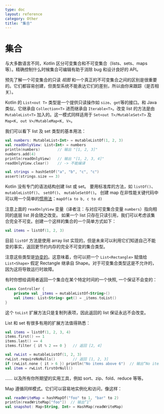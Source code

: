 ```yaml
---
type: doc
layout: reference
category: Other
title: "集合"
---
```


# 集合

与大多数语言不同，Kotlin 区分可变集合和不可变集合（lists、sets、maps 等）。精确控制什么时候集合可编辑有助于消除 bug 和设计良好的 API。

预先了解一个可变集合的只读 _视图_ 和一个真正的不可变集合之间的区别是很重要的。它们都容易创建，但类型系统不能表达它们的差别，所以由你来跟踪（是否相关）。

Kotlin 的 `List<out T>` 类型是一个提供只读操作如 `size`、`get`等的接口。和 Java 类似，它继承自 `Collection<T>` 进而继承自 `Iterable<T>`。改变 list 的方法是由 `MutableList<T>` 加入的。这一模式同样适用于 `Set<out T>/MutableSet<T>` 及 `Map<K, out V>/MutableMap<K, V>`。

我们可以看下 list 及 set 类型的基本用法：

``` kotlin
val numbers: MutableList<Int> = mutableListOf(1, 2, 3)
val readOnlyView: List<Int> = numbers
println(numbers)        // 输出 "[1, 2, 3]"
numbers.add(4)
println(readOnlyView)   // 输出 "[1, 2, 3, 4]"
readOnlyView.clear()    // -> 不能编译

val strings = hashSetOf("a", "b", "c", "c")
assert(strings.size == 3)
```

Kotlin 没有专门的语法结构创建 list 或 set。 要用标准库的方法，如
`listOf()`、 `mutableListOf()`、 `setOf()`、 `mutableSetOf()`。
创建 map 在非性能关键代码中可以用一个简单的[惯用法](idioms.html#read-only-map)：`mapOf(a to b, c to d)`

注意上面的 `readOnlyView` 变量（译者注：与对应可变集合变量 `numbers`）指向相同的底层 list 并会随之改变。 如果一个 list 只存在只读引用，我们可以考虑该集合完全不可变。创建一个这样的集合的一个简单方式如下：

``` kotlin
val items = listOf(1, 2, 3)
```

目前 `listOf` 方法是使用 array list 实现的，但是未来可以利用它们知道自己不能变的事实，返回更节约内存的完全不可变的集合类型。

注意这些类型是[协变的](generics.html#variance)。这意味着，你可以把一个 `List<Rectangle>` 赋值给 `List<Shape>` 假定 Rectangle 继承自 Shape。对于可变集合类型这是不允许的，因为这将导致运行时故障。

有时你想给调用者返回一个集合在某个特定时间的一个快照, 一个保证不会变的：

``` kotlin
class Controller {
    private val _items = mutableListOf<String>()
    val items: List<String> get() = _items.toList()
}
```

这个 `toList` 扩展方法只是复制列表项，因此返回的 list 保证永远不会改变。

List 和 set 有很多有用的扩展方法值得熟悉：

``` kotlin
val items = listOf(1, 2, 3, 4)
items.first() == 1
items.last() == 4
items.filter { it % 2 == 0 }   // 返回 [2, 4]

val rwList = mutableListOf(1, 2, 3)
rwList.requireNoNulls()        // 返回 [1, 2, 3]
if (rwList.none { it > 6 }) println("No items above 6")  // 输出“No items above 6”
val item = rwList.firstOrNull()
```

…… 以及所有你所期望的实用工具，例如 sort、zip、fold、reduce 等等。

Map 遵循同样模式。它们可以容易地实例化和访问，像这样：

``` kotlin
val readWriteMap = hashMapOf("foo" to 1, "bar" to 2)
println(readWriteMap["foo"])  // 输出“1”
val snapshot: Map<String, Int> = HashMap(readWriteMap)
```
